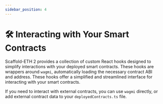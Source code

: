 ```yaml
---
sidebar_position: 4
---
```


# 🛠 Interacting with Your Smart Contracts

Scaffold-ETH 2 provides a collection of custom React hooks designed to simplify interactions with your deployed smart contracts. These hooks are wrappers around `wagmi`, automatically loading the necessary contract ABI and address. These hooks offer a simplified and streamlined interface for interacting with your smart contracts.

If you need to interact with external contracts, you can use `wagmi` directly, or add external contract data to your `deployedContracts.ts` file.
